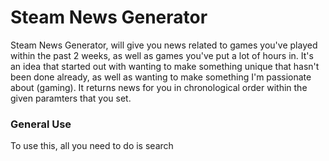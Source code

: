 # Steam News Generator

Steam News Generator, will give you news related to games you've played within the past 2 weeks, as well as games you've put a lot of hours in. It's an idea that started out with wanting to make something unique that hasn't been done already, as well as wanting to make something I'm passionate about (gaming). It returns news for you in chronological order within the given paramters that you set. 

### General Use

To use this, all you need to do is search
